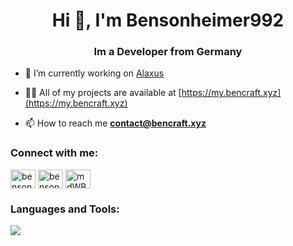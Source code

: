 <h1 align="center">Hi 👋, I'm Bensonheimer992</h1>
<h3 align="center">Im a Developer from Germany</h3>

- 🔭 I’m currently working on [Alaxus](https://alaxus.xyz)

- 👨‍💻 All of my projects are available at [https://my.bencraft.xyz](https://my.bencraft.xyz)

- 📫 How to reach me **contact@bencraft.xyz**

<h3 align="left">Connect with me:</h3>
<p align="left">
<a href="https://twitter.com/bensonheimer992" target="blank"><img align="center" src="https://raw.githubusercontent.com/rahuldkjain/github-profile-readme-generator/master/src/images/icons/Social/twitter.svg" alt="bensonheimer992" height="30" width="40" /></a>
<a href="https://www.youtube.com/c/bensonheimer992" target="blank"><img align="center" src="https://raw.githubusercontent.com/rahuldkjain/github-profile-readme-generator/master/src/images/icons/Social/youtube.svg" alt="bensonheimer992" height="30" width="40" /></a>
<a href="https://discord.gg/mdWBX7whUG" target="blank"><img align="center" src="https://raw.githubusercontent.com/rahuldkjain/github-profile-readme-generator/master/src/images/icons/Social/discord.svg" alt="mdWBX7whUG" height="30" width="40" /></a>
</p>

<h3 align="left">Languages and Tools:</h3>

![](https://skillicons.dev/icons?i=bash,cloudflare,debian,discord,docker,electron,git,github,gitlab,grafana,html,idea,java,js,linux,mysql,npm,php,powershell,prometheus,pycharm,py,raspberrypi,tailwind,ubuntu,vercel,visualstudio,vscode,windows&perline=9)
